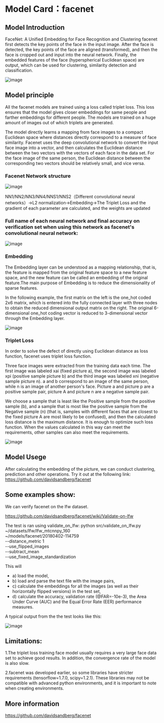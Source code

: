 # Model Card：facenet
## Model Introduction
FaceNet: A Unified Embedding for Face Recognition and Clustering
facenet first detects the key points of the face in the input image. After the face is detected, the key points of the face are aligned (transformed), and then the face is cropped out and input into the neural network. Finally, the embedded features of the face (hyperspherical Euclidean space) are output, which can be used for clustering, similarity detection and classification.

![image](https://user-images.githubusercontent.com/114071791/208710656-f567d955-4108-4c8e-8852-7d89a9028f4f.png)

## Model principle

All the facenet models are trained using a loss called triplet loss. This loss ensures that the model gives closer embeddings for same people and farther embeddings for different people.
The models are trained on a huge amount of images out of which triplets are generated.


The model directly learns a mapping from face images to a compact Euclidean space where distances directly correspond to a measure of face similarity. Facenet uses the deep convolutional network to convert the input face image into a vector, and then calculates the Euclidean distance between the two vectors with the vectors of each face in the data set. For the face image of the same person, the Euclidean distance between the corresponding two vectors should be relatively small, and vice versa.

### Facenet Network structure

![image](https://user-images.githubusercontent.com/114071791/208711407-bd12d9ac-95f3-4b4d-9cab-a577abf2bcbb.png)

NN1/NN2/NN3/NN4/NNS1/NNS2（Different convolutional neural networks）->L2 normalization->Embedding->The Triplet Loss and the gradient of each parameter are calculated, and the weights are updated


### Full name of each neural network and final accuracy on verification set when using this network as facenet's convolutional neural network:

![image](https://user-images.githubusercontent.com/114071791/208711076-7d77d815-0227-48c1-a4e0-37c891daff87.png)


### Embedding

The Embedding layer can be understood as a mapping relationship, that is, the feature is mapped from the original feature space to a new feature space, and the new feature can be called an embedding of the original feature.The main purpose of Embedding is to reduce the dimensionality of sparse features.

In the following example, the first matrix on the left is the one_hot coded 2x6 matrix, which is entered into the fully connected layer with three nodes to obtain the reduced dimensional output matrix on the right. The original 6-dimensional one_hot coding vector is reduced to 3-dimensional vector through the Embedding layer.

![image](https://user-images.githubusercontent.com/114071791/208705890-2330e68a-97d4-4d4c-975d-e1cc098a6476.png)

### Triplet Loss

In order to solve the defect of directly using Euclidean distance as loss function, facenet uses triplet loss function.

Three face images were extracted from the training data each time. The first image was labeled xai (fixed picture a), the second image was labeled xpi (positive sample picture b) and the third image was labeled xni (negative sample picture n). a and b correspond to an image of the same person, while n is an image of another person's face. Picture a and picture p are a positive sample pair, picture A and picture n are a negative sample pair.

We choose a sample that is least like the Positive sample from the positive sample (b), and a sample that is most like the positive sample from the Negative sample (n) (that is, samples with different faces that are closest to the fixed picture A are most likely to be confused), and then the calculated loss distance is the maximum distance. It is enough to optimize such loss function. When the values calculated in this way can meet the requirements, other samples can also meet the requirements.

![image](https://user-images.githubusercontent.com/114071791/208702632-b747c6c0-578a-4e42-92e5-72358ce83e6f.png)


## Model Usege

After calculating the embedding of the picture, we can conduct clustering, prediction and other operations. Try it out at the following link:
https://github.com/davidsandberg/facenet


## Some examples show:

We can verify facenet on the lfw dataset.

https://github.com/davidsandberg/facenet/wiki/Validate-on-lfw

The test is ran using validate_on_lfw:
python src/validate_on_lfw.py \
~/datasets/lfw/lfw_mtcnnpy_160 \
~/models/facenet/20180402-114759 \
--distance_metric 1 \
--use_flipped_images \
--subtract_mean \
--use_fixed_image_standardization

This will
* a) load the model,
* b) load and parse the text file with the image pairs,
* c) calculate the embeddings for all the images (as well as their horizontally flipped versions) in the test set,
* d) calculate the accuracy, validation rate (@FAR=-10e-3), the Area Under Curve (AUC) and the Equal Error Rate (EER) performance measures.

A typical output from the the test looks like this:

![image](https://user-images.githubusercontent.com/114071791/208711987-6d263ebe-1787-471d-86d3-422e04af8215.png)


## Limitations:

1.The triplet loss training face model usually requires a very large face data set to achieve good results. In addition, the convergence rate of the model is also slow.

2.facenet was developed earlier, so some libraries have stricter requirements (tensorflow=1.7.0, scipy=1.2.1). These libraries may not be compatible with advanced python environments, and it is important to note when creating environments.

## More information

https://github.com/davidsandberg/facenet
